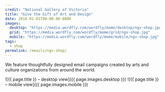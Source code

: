```yaml
---
credit: "National Gallery of Victoria"
title: "Give the Gift of Art and Design"
date: 2018-01-01T00:00:00-0800
images:
  desktop: "https://media.wordfly.com/wordfly/mome/desktop/ngv-shop.jpg"
  grid: "https://media.wordfly.com/wordfly/mome/grid/ngv-shop.jpg"
  mobile: "https://media.wordfly.com/wordfly/mome/mobile/ngv-shop.jpg"
tags:
  - shop
permalink: /emails/ngv-shop/
---
```

We feature thoughtfully designed email campaigns created by arts and culture organizations from around the world.

![{{ page.title }} – desktop view]({{ page.images.desktop }})
![{{ page.title }} – mobile view]({{ page.images.mobile }})
